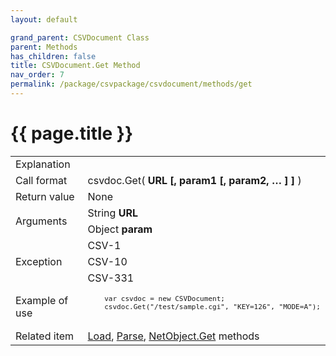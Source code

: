 ```yaml
---
layout: default

grand_parent: CSVDocument Class
parent: Methods
has_children: false
title: CSVDocument.Get Method
nav_order: 7
permalink: /package/csvpackage/csvdocument/methods/get
---
```

# {{ page.title }}

<table>
  <tr>
    <td>Explanation</td>
    <td colspan="2"></td>
  </tr>
  <tr>
    <td>Call format</td>
    <td colspan="2">csvdoc.Get( <b>URL [, param1 [, param2, … ] ]</b> )</td>
  </tr>
  <tr>
    <td>Return value</td>
    <td colspan="2">None</td>
  </tr>  
  <tr>
    <td rowspan="2">Arguments</td>
    <td>String  <b>URL</b></td>
    <td></td>
  </tr>
  <tr>
    <td>Object <b>param</b></td>
    <td></td>
  </tr>
  <tr>
    <td rowspan="3">Exception</td>
    <td>CSV-1</td>
    <td></td>
  </tr>
  <tr>
    <td>CSV-10</td>
    <td></td>
  </tr>
  <tr>
    <td>CSV-331</td>
    <td></td>
  </tr>
  <tr>
    <td>Example of use</td>
    <td colspan="2"><code><pre>
    var csvdoc = new CSVDocument;
    csvdoc.Get("/test/sample.cgi", "KEY=126", "MODE=A");
    </pre></code></td>
  </tr>
  <tr>
    <td>Related item</td>
    <td colspan="2"><a href="/package/csvpackage/csvdocument/methods/load">Load</a>, <a href="/package/csvpackage/csvdocument/methods/parse">Parse</a>, <a href="/package/system/netobject/methods/get">NetObject.Get</a> methods</td>
  </tr>
</table>




